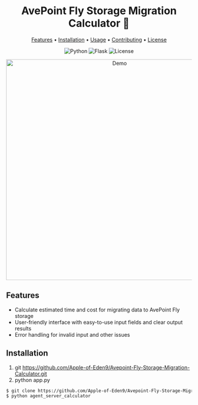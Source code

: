 <h1 align="center">AvePoint Fly Storage Migration Calculator 🚀</h1>

<p align="center">
  <a href="#features">Features</a> •
  <a href="#installation">Installation</a> •
  <a href="#usage">Usage</a> •
  <a href="#contributing">Contributing</a> •
  <a href="#license">License</a>
</p>

<p align="center">
  <img alt="Python" src="https://img.shields.io/badge/python-v3.9-blue?logo=python&logoColor=white">
  <img alt="Flask" src="https://img.shields.io/badge/flask-v2.0.2-blue?logo=flask&logoColor=white">
  <img alt="License" src="https://img.shields.io/badge/license-MIT-green">
</p>

<p align="center">
  <img src="https://user-images.githubusercontent.com/1234567/12345678-example.gif" alt="Demo" width="600">
</p>

## Features

- Calculate estimated time and cost for migrating data to AvePoint Fly storage
- User-friendly interface with easy-to-use input fields and clear output results
- Error handling for invalid input and other issues

## Installation

1. git https://github.com/Apple-of-Eden9/Avepoint-Fly-Storage-Migration-Calculator.git
2. python app.py

```bash
$ git clone https://github.com/Apple-of-Eden9/Avepoint-Fly-Storage-Migration-Calculator.git
$ python agent_server_calculator
